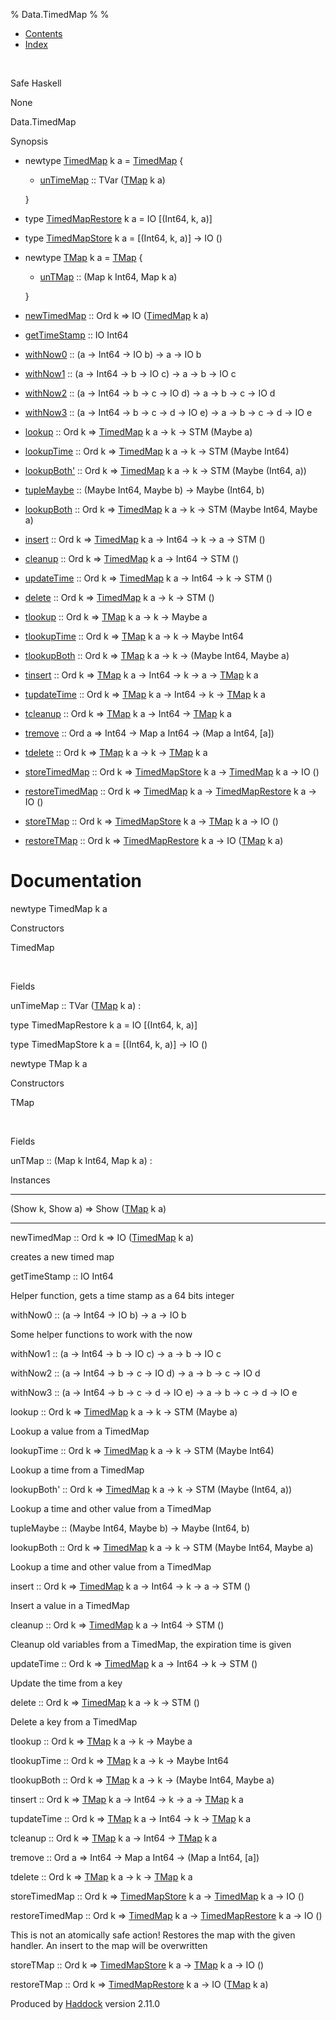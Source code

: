 % Data.TimedMap
% 
% 

-   [Contents](index.html)
-   [Index](doc-index.html)

 

Safe Haskell

None

Data.TimedMap

Synopsis

-   newtype [TimedMap](#t:TimedMap) k a = [TimedMap](#v:TimedMap) {
    -   [unTimeMap](#v:unTimeMap) :: TVar
        ([TMap](Data-TimedMap.html#t:TMap) k a)

    }
-   type [TimedMapRestore](#t:TimedMapRestore) k a = IO [(Int64, k, a)]
-   type [TimedMapStore](#t:TimedMapStore) k a = [(Int64, k, a)] -\> IO
    ()
-   newtype [TMap](#t:TMap) k a = [TMap](#v:TMap) {
    -   [unTMap](#v:unTMap) :: (Map k Int64, Map k a)

    }
-   [newTimedMap](#v:newTimedMap) :: Ord k =\> IO
    ([TimedMap](Data-TimedMap.html#t:TimedMap) k a)
-   [getTimeStamp](#v:getTimeStamp) :: IO Int64
-   [withNow0](#v:withNow0) :: (a -\> Int64 -\> IO b) -\> a -\> IO b
-   [withNow1](#v:withNow1) :: (a -\> Int64 -\> b -\> IO c) -\> a -\> b
    -\> IO c
-   [withNow2](#v:withNow2) :: (a -\> Int64 -\> b -\> c -\> IO d) -\> a
    -\> b -\> c -\> IO d
-   [withNow3](#v:withNow3) :: (a -\> Int64 -\> b -\> c -\> d -\> IO e)
    -\> a -\> b -\> c -\> d -\> IO e
-   [lookup](#v:lookup) :: Ord k =\>
    [TimedMap](Data-TimedMap.html#t:TimedMap) k a -\> k -\> STM (Maybe
    a)
-   [lookupTime](#v:lookupTime) :: Ord k =\>
    [TimedMap](Data-TimedMap.html#t:TimedMap) k a -\> k -\> STM (Maybe
    Int64)
-   [lookupBoth'](#v:lookupBoth-39-) :: Ord k =\>
    [TimedMap](Data-TimedMap.html#t:TimedMap) k a -\> k -\> STM (Maybe
    (Int64, a))
-   [tupleMaybe](#v:tupleMaybe) :: (Maybe Int64, Maybe b) -\> Maybe
    (Int64, b)
-   [lookupBoth](#v:lookupBoth) :: Ord k =\>
    [TimedMap](Data-TimedMap.html#t:TimedMap) k a -\> k -\> STM (Maybe
    Int64, Maybe a)
-   [insert](#v:insert) :: Ord k =\>
    [TimedMap](Data-TimedMap.html#t:TimedMap) k a -\> Int64 -\> k -\> a
    -\> STM ()
-   [cleanup](#v:cleanup) :: Ord k =\>
    [TimedMap](Data-TimedMap.html#t:TimedMap) k a -\> Int64 -\> STM ()
-   [updateTime](#v:updateTime) :: Ord k =\>
    [TimedMap](Data-TimedMap.html#t:TimedMap) k a -\> Int64 -\> k -\>
    STM ()
-   [delete](#v:delete) :: Ord k =\>
    [TimedMap](Data-TimedMap.html#t:TimedMap) k a -\> k -\> STM ()
-   [tlookup](#v:tlookup) :: Ord k =\> [TMap](Data-TimedMap.html#t:TMap)
    k a -\> k -\> Maybe a
-   [tlookupTime](#v:tlookupTime) :: Ord k =\>
    [TMap](Data-TimedMap.html#t:TMap) k a -\> k -\> Maybe Int64
-   [tlookupBoth](#v:tlookupBoth) :: Ord k =\>
    [TMap](Data-TimedMap.html#t:TMap) k a -\> k -\> (Maybe Int64, Maybe
    a)
-   [tinsert](#v:tinsert) :: Ord k =\> [TMap](Data-TimedMap.html#t:TMap)
    k a -\> Int64 -\> k -\> a -\> [TMap](Data-TimedMap.html#t:TMap) k a
-   [tupdateTime](#v:tupdateTime) :: Ord k =\>
    [TMap](Data-TimedMap.html#t:TMap) k a -\> Int64 -\> k -\>
    [TMap](Data-TimedMap.html#t:TMap) k a
-   [tcleanup](#v:tcleanup) :: Ord k =\>
    [TMap](Data-TimedMap.html#t:TMap) k a -\> Int64 -\>
    [TMap](Data-TimedMap.html#t:TMap) k a
-   [tremove](#v:tremove) :: Ord a =\> Int64 -\> Map a Int64 -\> (Map a
    Int64, [a])
-   [tdelete](#v:tdelete) :: Ord k =\> [TMap](Data-TimedMap.html#t:TMap)
    k a -\> k -\> [TMap](Data-TimedMap.html#t:TMap) k a
-   [storeTimedMap](#v:storeTimedMap) :: Ord k =\>
    [TimedMapStore](Data-TimedMap.html#t:TimedMapStore) k a -\>
    [TimedMap](Data-TimedMap.html#t:TimedMap) k a -\> IO ()
-   [restoreTimedMap](#v:restoreTimedMap) :: Ord k =\>
    [TimedMap](Data-TimedMap.html#t:TimedMap) k a -\>
    [TimedMapRestore](Data-TimedMap.html#t:TimedMapRestore) k a -\> IO
    ()
-   [storeTMap](#v:storeTMap) :: Ord k =\>
    [TimedMapStore](Data-TimedMap.html#t:TimedMapStore) k a -\>
    [TMap](Data-TimedMap.html#t:TMap) k a -\> IO ()
-   [restoreTMap](#v:restoreTMap) :: Ord k =\>
    [TimedMapRestore](Data-TimedMap.html#t:TimedMapRestore) k a -\> IO
    ([TMap](Data-TimedMap.html#t:TMap) k a)

Documentation
=============

newtype TimedMap k a

Constructors

TimedMap

 

Fields

unTimeMap :: TVar ([TMap](Data-TimedMap.html#t:TMap) k a)
:    

type TimedMapRestore k a = IO [(Int64, k, a)]

type TimedMapStore k a = [(Int64, k, a)] -\> IO ()

newtype TMap k a

Constructors

TMap

 

Fields

unTMap :: (Map k Int64, Map k a)
:    

Instances

  ------------------------------------------------------------------- ---
  (Show k, Show a) =\> Show ([TMap](Data-TimedMap.html#t:TMap) k a)    
  ------------------------------------------------------------------- ---

newTimedMap :: Ord k =\> IO ([TimedMap](Data-TimedMap.html#t:TimedMap) k
a)

creates a new timed map

getTimeStamp :: IO Int64

Helper function, gets a time stamp as a 64 bits integer

withNow0 :: (a -\> Int64 -\> IO b) -\> a -\> IO b

Some helper functions to work with the now

withNow1 :: (a -\> Int64 -\> b -\> IO c) -\> a -\> b -\> IO c

withNow2 :: (a -\> Int64 -\> b -\> c -\> IO d) -\> a -\> b -\> c -\> IO
d

withNow3 :: (a -\> Int64 -\> b -\> c -\> d -\> IO e) -\> a -\> b -\> c
-\> d -\> IO e

lookup :: Ord k =\> [TimedMap](Data-TimedMap.html#t:TimedMap) k a -\> k
-\> STM (Maybe a)

Lookup a value from a TimedMap

lookupTime :: Ord k =\> [TimedMap](Data-TimedMap.html#t:TimedMap) k a
-\> k -\> STM (Maybe Int64)

Lookup a time from a TimedMap

lookupBoth' :: Ord k =\> [TimedMap](Data-TimedMap.html#t:TimedMap) k a
-\> k -\> STM (Maybe (Int64, a))

Lookup a time and other value from a TimedMap

tupleMaybe :: (Maybe Int64, Maybe b) -\> Maybe (Int64, b)

lookupBoth :: Ord k =\> [TimedMap](Data-TimedMap.html#t:TimedMap) k a
-\> k -\> STM (Maybe Int64, Maybe a)

Lookup a time and other value from a TimedMap

insert :: Ord k =\> [TimedMap](Data-TimedMap.html#t:TimedMap) k a -\>
Int64 -\> k -\> a -\> STM ()

Insert a value in a TimedMap

cleanup :: Ord k =\> [TimedMap](Data-TimedMap.html#t:TimedMap) k a -\>
Int64 -\> STM ()

Cleanup old variables from a TimedMap, the expiration time is given

updateTime :: Ord k =\> [TimedMap](Data-TimedMap.html#t:TimedMap) k a
-\> Int64 -\> k -\> STM ()

Update the time from a key

delete :: Ord k =\> [TimedMap](Data-TimedMap.html#t:TimedMap) k a -\> k
-\> STM ()

Delete a key from a TimedMap

tlookup :: Ord k =\> [TMap](Data-TimedMap.html#t:TMap) k a -\> k -\>
Maybe a

tlookupTime :: Ord k =\> [TMap](Data-TimedMap.html#t:TMap) k a -\> k -\>
Maybe Int64

tlookupBoth :: Ord k =\> [TMap](Data-TimedMap.html#t:TMap) k a -\> k -\>
(Maybe Int64, Maybe a)

tinsert :: Ord k =\> [TMap](Data-TimedMap.html#t:TMap) k a -\> Int64 -\>
k -\> a -\> [TMap](Data-TimedMap.html#t:TMap) k a

tupdateTime :: Ord k =\> [TMap](Data-TimedMap.html#t:TMap) k a -\> Int64
-\> k -\> [TMap](Data-TimedMap.html#t:TMap) k a

tcleanup :: Ord k =\> [TMap](Data-TimedMap.html#t:TMap) k a -\> Int64
-\> [TMap](Data-TimedMap.html#t:TMap) k a

tremove :: Ord a =\> Int64 -\> Map a Int64 -\> (Map a Int64, [a])

tdelete :: Ord k =\> [TMap](Data-TimedMap.html#t:TMap) k a -\> k -\>
[TMap](Data-TimedMap.html#t:TMap) k a

storeTimedMap :: Ord k =\>
[TimedMapStore](Data-TimedMap.html#t:TimedMapStore) k a -\>
[TimedMap](Data-TimedMap.html#t:TimedMap) k a -\> IO ()

restoreTimedMap :: Ord k =\> [TimedMap](Data-TimedMap.html#t:TimedMap) k
a -\> [TimedMapRestore](Data-TimedMap.html#t:TimedMapRestore) k a -\> IO
()

This is not an atomically safe action! Restores the map with the given
handler. An insert to the map will be overwritten

storeTMap :: Ord k =\>
[TimedMapStore](Data-TimedMap.html#t:TimedMapStore) k a -\>
[TMap](Data-TimedMap.html#t:TMap) k a -\> IO ()

restoreTMap :: Ord k =\>
[TimedMapRestore](Data-TimedMap.html#t:TimedMapRestore) k a -\> IO
([TMap](Data-TimedMap.html#t:TMap) k a)

Produced by [Haddock](http://www.haskell.org/haddock/) version 2.11.0
